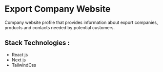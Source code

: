 # Export Company Website

Company website profile that provides information about export companies, products and contacts needed by potential customers.

## Stack Technologies :
- React js
- Next js
- TailwindCss
